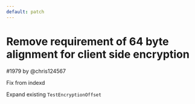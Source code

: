 ```yaml
---
default: patch
---
```


# Remove requirement of 64 byte alignment for client side encryption

#1979 by @chris124567

Fix from indexd

Expand existing `TestEncryptionOffset`
